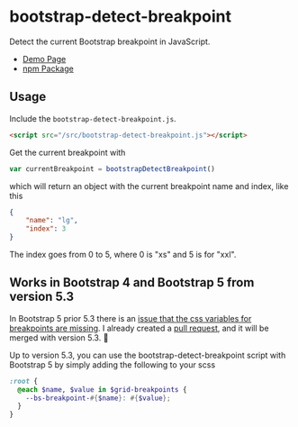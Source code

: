 # bootstrap-detect-breakpoint

Detect the current Bootstrap breakpoint in JavaScript.

- [Demo Page](https://shaack.com/projekte/bootstrap-detect-breakpoint/)
- [npm Package](https://www.npmjs.com/package/bootstrap-detect-breakpoint)

## Usage

Include the `bootstrap-detect-breakpoint.js`.

```html
<script src="/src/bootstrap-detect-breakpoint.js"></script>
```

Get the current breakpoint with

```js
var currentBreakpoint = bootstrapDetectBreakpoint() 
```
which will return an object with the current breakpoint name and index,
like this

```json
{
    "name": "lg",
    "index": 3
}
```

The index goes from 0 to 5, where 0 is "xs" and 5 is for "xxl".

## Works in Bootstrap 4 and Bootstrap 5 from version 5.3

In Bootstrap 5 prior 5.3 there is an [issue that the css variables for breakpoints are missing](https://github.com/twbs/bootstrap/issues/36094). I already created a [pull request](https://github.com/twbs/bootstrap/pull/36095), and it will be merged with version 5.3. 🥳

Up to version 5.3, you can use the bootstrap-detect-breakpoint script with Bootstrap 5 by simply adding the following to your scss
```scss
:root {
  @each $name, $value in $grid-breakpoints {
    --bs-breakpoint-#{$name}: #{$value};
  }
}
```


